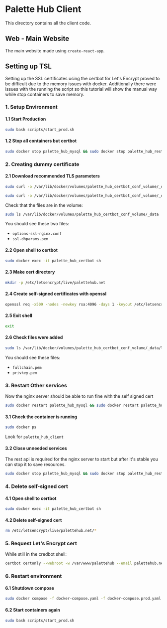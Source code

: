 # Palette Hub Client

This directory contains all the client code.

## Web - Main Website

The main website made using `create-react-app`.

## Setting up TSL

Setting up the SSL certificates using the certbot for Let's Encrypt proved to be difficult due to the memory issues with docker. Additionally there were issues with the running the script so this tutorial will show the manual way while stop containers to save memory.

### 1. Setup Environment

#### 1.1 Start Production

```sh
sudo bash scripts/start_prod.sh
```

#### 1.2 Stop all containers but certbot

```sh
sudo docker stop palette_hub_mysql && sudo docker stop palette_hub_rest_api && sudo docker stop palette_hub_client
```

### 2. Creating dummy certificate

#### 2.1 Download recommended TLS parameters

```sh
sudo curl -o /var/lib/docker/volumes/palette_hub_certbot_conf_volume/_data/options-ssl-nginx.conf https://raw.githubusercontent.com/certbot/certbot/master/certbot-nginx/certbot_nginx/_internal/tls_configs/options-ssl-nginx.conf
```

```sh
sudo curl -o /var/lib/docker/volumes/palette_hub_certbot_conf_volume/_data/ssl-dhparams.pem https://raw.githubusercontent.com/certbot/certbot/master/certbot/certbot/ssl-dhparams.pem
```

Check that the files are in the volume:

```sh
sudo ls /var/lib/docker/volumes/palette_hub_certbot_conf_volume/_data
```

You should see these two files:

- `options-ssl-nginx.conf`
- `ssl-dhparams.pem`

#### 2.2 Open shell to certbot

```sh
sudo docker exec -it palette_hub_certbot sh
```

#### 2.3 Make cert directory

```sh
mkdir -p /etc/letsencrypt/live/palettehub.net
```

#### 2.4 Create self-signed certificates with openssl

```sh
openssl req -x509 -nodes -newkey rsa:4096 -days 1 -keyout /etc/letsencrypt/live/palettehub.net/privkey.pem -out /etc/letsencrypt/live/palettehub.net/fullchain.pem -subj '/CN=localhost'
```

#### 2.5 Exit shell

```sh
exit
```

#### 2.6 Check files were added

```sh
sudo ls /var/lib/docker/volumes/palette_hub_certbot_conf_volume/_data/live/palettehub.net
```

You should see these files:

- `fullchain.pem`
- `privkey.pem`

### 3. Restart Other services

Now the nginx server should be able to run fine with the self signed cert

```sh
sudo docker restart palette_hub_mysql && sudo docker restart palette_hub_rest_api && sudo docker restart palette_hub_client
```

#### 3.1 Check the container is running

```sh
sudo docker ps
```

Look for `palette_hub_client`

#### 3.2 Close unneeded services

The rest api is required for the nginx server to start but after it's stable you can stop it to save resources.

```sh
sudo docker stop palette_hub_mysql && sudo docker stop palette_hub_rest_api
```

### 4. Delete self-signed cert

#### 4.1 Open shell to certbot

```sh
sudo docker exec -it palette_hub_certbot sh
```

#### 4.2 Delete self-signed cert

```sh
rm /etc/letsencrypt/live/palettehub.net/*
```

### 5. Request Let's Encrypt cert

While still in the credbot shell:

```sh
certbot certonly --webroot -w /var/www/palettehub --email palettehub.net@gmail.com -d palettehub.net -d www.palettehub.net -d api.palettehub.net --rsa-key-size 4096 --agree-tos
```

### 6. Restart environment

#### 6.1 Shutdown compose

```sh
sudo docker compose -f docker-compose.yaml -f docker-compose.prod.yaml down
```

#### 6.2 Start containers again

```sh
sudo bash scripts/start_prod.sh
```